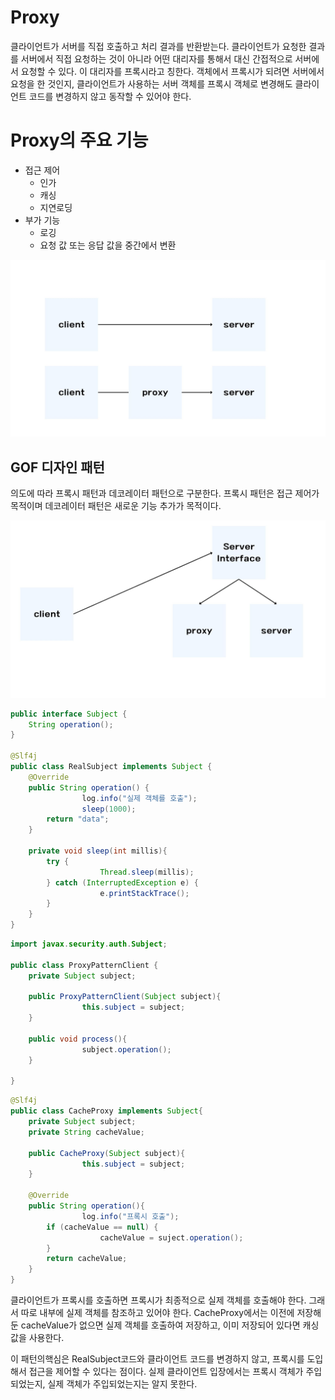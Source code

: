 # Proxy

클라이언트가 서버를 직접 호출하고 처리 결과를 반환받는다.
클라이언트가 요청한 결과를 서버에서 직접 요청하는 것이 아니라 어떤 대리자를 통해서 대신 간접적으로 서버에서 요청할 수 있다.
이 대리자를 프록시라고 칭한다. 객체에서 프록시가 되려면 서버에서 요청을 한 것인지, 클라이언트가 사용하는 서버 객체를 프록시 객체로 변경해도 클라이언트 코드를 변경하지 않고 동작할 수 있어야 한다.

# Proxy의 주요 기능

- 접근 제어
  - 인가
  - 캐싱
  - 지연로딩
- 부가 기능
    - 로깅
    - 요청 값 또는 응답 값을 중간에서 변환
<img src="image/proxy.jpg" alt="">

## GOF 디자인 패턴
의도에 따라 프록시 패턴과 데코레이터 패턴으로 구분한다.
프록시 패턴은 접근 제어가 목적이며 데코레이터 패턴은 새로운 기능 추가가 목적이다.

<img src="image/proxyExam.jpg" alt="">

```java
public interface Subject {
    String operation();
}

@Slf4j
public class RealSubject implements Subject {
    @Override
    public String operation() {
                log.info("실제 객체를 호출");
                sleep(1000);
        return "data";
    }
    
    private void sleep(int millis){
        try {
                    Thread.sleep(millis);
        } catch (InterruptedException e) {
                    e.printStackTrace();
        }
    }
}
```

```java
import javax.security.auth.Subject;

public class ProxyPatternClient {
    private Subject subject;

    public ProxyPatternClient(Subject subject){
                this.subject = subject;
    }
    
    public void process(){
                subject.operation();
    }
    
}
```
```java
@Slf4j
public class CacheProxy implements Subject{
    private Subject subject;
    private String cacheValue;
    
    public CacheProxy(Subject subject){
                this.subject = subject;
    }
    
    @Override
    public String operation(){
                log.info("프록시 호출");
        if (cacheValue == null) {
                    cacheValue = suject.operation();
        }
        return cacheValue;
    }
}
```

클라이언트가 프록시를 호출하면 프록시가 최종적으로 실제 객체를 호출해야 한다.
그래서 따로 내부에 실제 객체를 참조하고 있어야 한다. CacheProxy에서는 이전에 저장해둔 cacheValue가 없으면 실제 객체를 호출하여 저장하고, 이미 저장되어 있다면 캐싱값을 사용한다.

이 패턴의핵심은 RealSubject코드와 클라이언트 코드를 변경하지 않고, 프록시를 도입해서 접근을 제어할 수 있다는 점이다.
실제 클라이언트 입장에서는 프록시 객체가 주입되었는지, 실제 객체가 주입되었는지는 알지 못한다.

